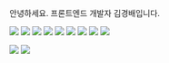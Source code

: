 안녕하세요.
프론트엔드 개발자 김경배입니다.


<img src="https://img.shields.io/badge/HTML-E34F26?style=flat-flat&logo=HTML&logoColor=white"/>   </a>
<img src="https://img.shields.io/badge/CSS-1572B6?style=flat-flat&logo=CSS3&logoColor=white"/>   </a>
<img src="https://img.shields.io/badge/JS-F7DF1E?style=flat-flat&logo=JavaScript&logoColor=black"/>   </a>
<img src="https://img.shields.io/badge/React-61DAFB?style=flat-flat&logo=React&logoColor=white"/>   </a>
<img src="https://img.shields.io/badge/Vue-4FC08D?style=flat-flat&logo=Vue&logoColor=white"/>   </a>
<img src="https://img.shields.io/badge/Webpack-8DD6F9?style=flat-flat&logo=Webpack&logoColor=black"/>   </a>
<img src="https://img.shields.io/badge/AWS-232F3E?style=flat-flat&logo=Amazon-AWS&logoColor=white"/>   </a>
<img src="https://img.shields.io/badge/Sass-CC6699?style=flat-flat&logo=Sass&logoColor=white"/>   </a>
<img src="https://img.shields.io/badge/git-F05032?style=flat-flat&logo=Git&logoColor=white"/>   </a>


<img src="https://img.shields.io/badge/Notion-000000?style=flat-flat&logo=Notion&logoColor=white"/>   </a>
<img src="https://img.shields.io/badge/Github-181717?style=flat-flat&logo=Github&logoColor=white"/>   </a>







